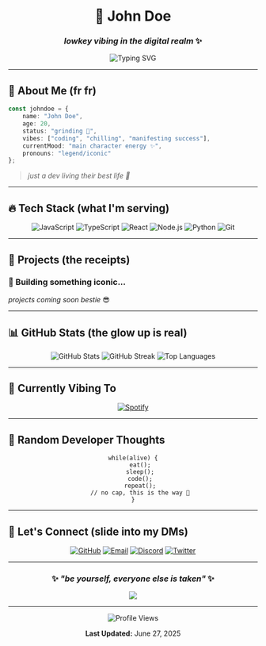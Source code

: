 
<div align="center">

# 🌙 John Doe 
### *lowkey vibing in the digital realm* ✨

<img src="https://readme-typing-svg.herokuapp.com?font=Fira+Code&size=22&duration=3000&pause=1000&color=BB86FC&background=121212&center=true&vCenter=true&width=435&lines=no+cap%2C+just+code+%F0%9F%92%AF;building+the+future+%F0%9F%9A%80;stay+hungry%2C+stay+foolish+%F0%9F%A7%A0" alt="Typing SVG" />

</div>

---

## 💫 About Me (fr fr)

```typescript
const johndoe = {
    name: "John Doe",
    age: 20,
    status: "grinding 💪",
    vibes: ["coding", "chilling", "manifesting success"],
    currentMood: "main character energy ✨",
    pronouns: "legend/iconic"
};
```

> *just a dev living their best life 💯*

---

## 🔥 Tech Stack (what I'm serving)

<div align="center">

![JavaScript](https://img.shields.io/badge/JavaScript-323330?style=for-the-badge&logo=javascript&logoColor=F7DF1E)
![TypeScript](https://img.shields.io/badge/TypeScript-007ACC?style=for-the-badge&logo=typescript&logoColor=white)
![React](https://img.shields.io/badge/React-20232A?style=for-the-badge&logo=react&logoColor=61DAFB)
![Node.js](https://img.shields.io/badge/Node.js-43853D?style=for-the-badge&logo=node.js&logoColor=white)
![Python](https://img.shields.io/badge/Python-14354C?style=for-the-badge&logo=python&logoColor=white)
![Git](https://img.shields.io/badge/Git-F05032?style=for-the-badge&logo=git&logoColor=white)

</div>

---

## 🚀 Projects (the receipts)


### 🚧 Building something iconic...
*projects coming soon bestie* 😎

---


## 📊 GitHub Stats (the glow up is real)

<div align="center">

<img src="https://github-readme-stats.vercel.app/api?username=johndoe&show_icons=true&theme=radical&hide_border=true&bg_color=0D1117&title_color=BB86FC&icon_color=BB86FC&text_color=FFFFFF" alt="GitHub Stats" />

<img src="https://github-readme-streak-stats.herokuapp.com/?user=johndoe&theme=radical&hide_border=true&background=0D1117&stroke=BB86FC&ring=BB86FC&fire=FF6B6B&currStreakLabel=FFFFFF" alt="GitHub Streak" />

<img src="https://github-readme-stats.vercel.app/api/top-langs/?username=johndoe&layout=compact&theme=radical&hide_border=true&bg_color=0D1117&title_color=BB86FC&text_color=FFFFFF" alt="Top Languages" />

</div>

---

## 🎵 Currently Vibing To

<div align="center">

[![Spotify](https://novatorem-gilt-pi.vercel.app/api/spotify)](https://open.spotify.com/user/johndoe)

</div>

---

## 💭 Random Developer Thoughts

<div align="center">

```
while(alive) {
    eat();
    sleep();
    code();
    repeat();
    // no cap, this is the way 💯
}
```

</div>

---

## 🤝 Let's Connect (slide into my DMs)

<div align="center">

[![GitHub](https://img.shields.io/badge/GitHub-100000?style=for-the-badge&logo=github&logoColor=white)](https://github.com/johndoe)
[![Email](https://img.shields.io/badge/Email-D14836?style=for-the-badge&logo=gmail&logoColor=white)](mailto:account@gmail.com)
[![Discord](https://img.shields.io/badge/Discord-7289DA?style=for-the-badge&logo=discord&logoColor=white)](https://discord.com/users/johndoe)
[![Twitter](https://img.shields.io/badge/Twitter-1DA1F2?style=for-the-badge&logo=twitter&logoColor=white)](https://twitter.com/johndoe)

</div>

---

<div align="center">

### ✨ *"be yourself, everyone else is taken"* ✨

<img src="https://capsule-render.vercel.app/api?type=waving&color=gradient&customColorList=6,11,20&height=100&section=footer&text=thanks%20for%20stopping%20by%20bestie&fontSize=16&fontColor=fff&animation=twinkling" />

</div>

---

<div align="center">

![Profile Views](https://komarev.com/ghpvc/?username=johndoe&color=blueviolet&style=for-the-badge&label=PROFILE+VIEWS)

**Last Updated:** June 27, 2025

</div>
